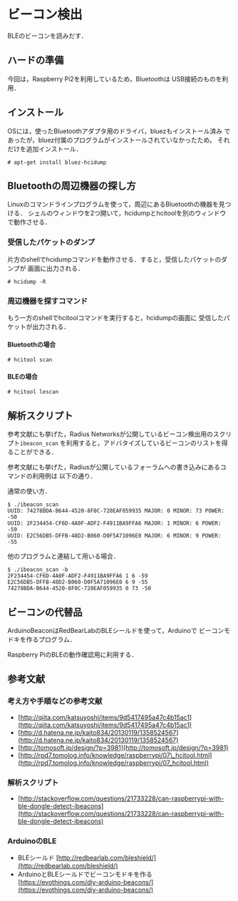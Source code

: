 # ビーコン検出

BLEのビーコンを読みだす．

## ハードの準備
今回は，Raspberry Pi2を利用しているため，Bluetoothは
USB接続のものを利用．

## インストール
OSには，使ったBluetoothアダプタ用のドライバ，bluezもインストール済み
であったが，bluez付属のプログラムがインストールされていなかったため，
それだけを追加インストール．

```
# apt-get install bluez-hcidump
```

## Bluetoothの周辺機器の探し方
Linuxのコマンドラインプログラムを使って，周辺にあるBluetoothの機器を見つける．
シェルのウィンドウを2つ開いて，hcidumpとhcitoolを別のウィンドウで動作させる．

### 受信したパケットのダンプ
片方のshellでhcidumpコマンドを動作させる．すると，受信したパケットのダンプが
画面に出力される．

```
# hcidump -R
```

### 周辺機器を探すコマンド
もう一方のshellでhcitoolコマンドを実行すると，hcidumpの画面に
受信したパケットが出力される．

#### Bluetoothの場合
```
# hcitool scan
```

#### BLEの場合

```
# hcitool lescan
```

## 解析スクリプト
参考文献にも挙げた，Radius Networksが公開しているビーコン検出用のスクリプト`ibeacon_scan`
を利用すると，アドバタイズしているビーコンのリストを得ることができる．

参考文献にも挙げた，Radiusが公開しているフォーラムへの書き込みにあるコマンドの利用例は
以下の通り．

通常の使い方．
```
$ ./ibeacon_scan
UUID: 74278BDA-B644-4520-8F0C-720EAF059935 MAJOR: 0 MINOR: 73 POWER: -50
UUID: 2F234454-CF6D-4A0F-ADF2-F4911BA9FFA6 MAJOR: 1 MINOR: 6 POWER: -59
UUID: E2C56DB5-DFFB-48D2-B060-D0F5A71096E0 MAJOR: 6 MINOR: 9 POWER: -55
```

他のプログラムと連結して用いる場合．
```
$ ./ibeacon_scan -b
2F234454-CF6D-4A0F-ADF2-F4911BA9FFA6 1 6 -59
E2C56DB5-DFFB-48D2-B060-D0F5A71096E0 6 9 -55
74278BDA-B644-4520-8F0C-720EAF059935 0 73 -50
```


## ビーコンの代替品
ArduinoBeaconはRedBearLabのBLEシールドを使って，Arduinoで
ビーコンモドキを作るプログラム．

Raspberry PiのBLEの動作確認用に利用する．


## 参考文献
### 考え方や手順などの参考文献
* [http://qiita.com/katsuyoshi/items/9d5417495a47c4b15ac1](http://qiita.com/katsuyoshi/items/9d5417495a47c4b15ac1)
* [http://d.hatena.ne.jp/kaito834/20130119/1358524567](http://d.hatena.ne.jp/kaito834/20130119/1358524567)
* [http://tomosoft.jp/design/?p=3981](http://tomosoft.jp/design/?p=3981)
* [http://rpd7.tomolog.info/knowledge/raspberrypi/07\_hcitool.html](http://rpd7.tomolog.info/knowledge/raspberrypi/07_hcitool.html)

### 解析スクリプト
* [http://stackoverflow.com/questions/21733228/can-raspberrypi-with-ble-dongle-detect-ibeacons](http://stackoverflow.com/questions/21733228/can-raspberrypi-with-ble-dongle-detect-ibeacons)

### ArduinoのBLE
* BLEシールド [http://redbearlab.com/bleshield/](http://redbearlab.com/bleshield/)
* ArduinoとBLEシールドでビーコンモドキを作る [https://evothings.com/diy-arduino-beacons/](https://evothings.com/diy-arduino-beacons/)



